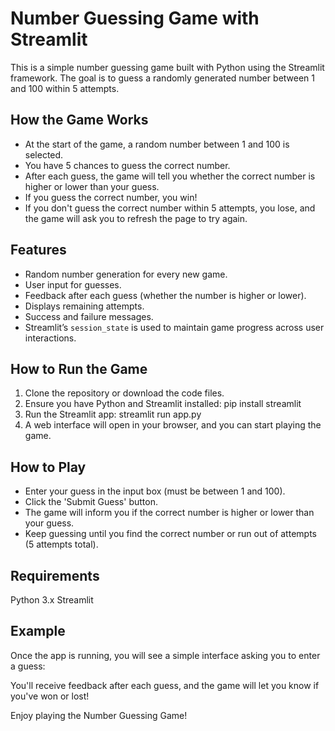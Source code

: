 <!-- @format -->

# Number Guessing Game with Streamlit

This is a simple number guessing game built with Python using the Streamlit framework. The goal is to guess a randomly generated number between 1 and 100 within 5 attempts.

## How the Game Works

- At the start of the game, a random number between 1 and 100 is selected.
- You have 5 chances to guess the correct number.
- After each guess, the game will tell you whether the correct number is higher or lower than your guess.
- If you guess the correct number, you win!
- If you don't guess the correct number within 5 attempts, you lose, and the game will ask you to refresh the page to try again.

## Features

- Random number generation for every new game.
- User input for guesses.
- Feedback after each guess (whether the number is higher or lower).
- Displays remaining attempts.
- Success and failure messages.
- Streamlit’s `session_state` is used to maintain game progress across user interactions.

## How to Run the Game

1. Clone the repository or download the code files.
2. Ensure you have Python and Streamlit installed:
   pip install streamlit
3. Run the Streamlit app:
   streamlit run app.py
4. A web interface will open in your browser, and you can start playing the game.

## How to Play

- Enter your guess in the input box (must be between 1 and 100).
- Click the 'Submit Guess' button.
- The game will inform you if the correct number is higher or lower than your guess.
- Keep guessing until you find the correct number or run out of attempts (5 attempts total).


## Requirements

Python 3.x
Streamlit

## Example

Once the app is running, you will see a simple interface asking you to enter a guess:

You'll receive feedback after each guess, and the game will let you know if you've won or lost!

Enjoy playing the Number Guessing Game!
